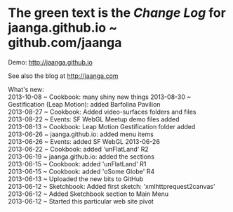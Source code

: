 The green text is the *Change Log* for
jaanga.github.io ~ github.com/jaanga
=================================================

Demo: http://jaanga.github.io

See also the blog at http://jaanga.com  

What's new:  
2013-10-08 ~ Cookbook: many shiny new things
2013-08-30 ~ Gestification (Leap Motion): added Barfolina Pavilion  
2013-08-27 ~ Cookbook: Added video-surfaces folders and files  
2013-08-22 ~ Events: SF WebGL Meetup demo files added  
2013-08-13 ~ Cookbook: Leap Motion Gestification folder added  
2013-06-26 ~ jaanga.github.io: added menu items  
2013-06-26 ~ Events: added SF WebGL 2013-06-26  
2013-06-22 ~ Cookbook: added 'unFlatLand' R2  
2013-06-19 ~ jaanga.github.io: added the sections  
2013-06-15 ~ Cookbook: added 'unFlatLand' R1  
2013-06-15 ~ Cookbook: added 'oSome Globe' R4  
2013-06-13 ~ Uploaded the new bits to GitHub  
2013-06-12 ~ Sketchbook: Added first sketch: 'xmlhttprequest2canvas'  
2013-06-12 ~ Added Sketchbook section to Main Menu  
2013-06-12 ~ Started this particular web site pivot  

